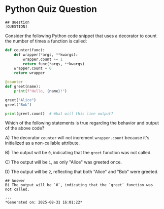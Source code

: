 # Python Quiz Question
    
    ## Question
    [QUESTION]  
Consider the following Python code snippet that uses a decorator to count the number of times a function is called:

```python
def counter(func):
    def wrapper(*args, **kwargs):
        wrapper.count += 1
        return func(*args, **kwargs)
    wrapper.count = 0
    return wrapper

@counter
def greet(name):
    print(f"Hello, {name}!")

greet("Alice")
greet("Bob")

print(greet.count)  # What will this line output?
```

Which of the following statements is true regarding the behavior and output of the above code?

A) The decorator `counter` will not increment `wrapper.count` because it's initialized as a non-callable attribute.

B) The output will be `0`, indicating that the `greet` function was not called.

C) The output will be `1`, as only "Alice" was greeted once.

D) The output will be `2`, reflecting that both "Alice" and "Bob" were greeted.
    
    ## Answer
    B) The output will be `0`, indicating that the `greet` function was not called.
    
    ---
    *Generated on: 2025-08-31 16:01:22*
    